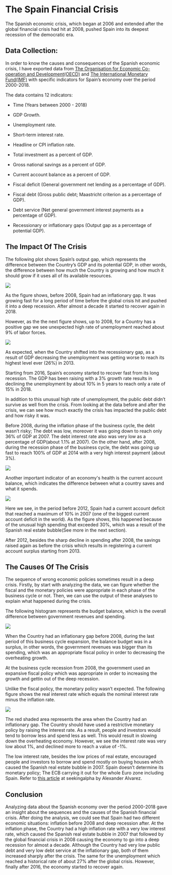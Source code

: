 # The Spain Financial Crisis

The Spanish economic crisis, which began at 2006 and extended after the global financial crisis had hit at 2008, pushed Spain into its deepest recession of the democratic era.


Data Collection:
----------------

In order to know the causes and consequences of the Spanish economic crisis, I have exported data from [The Organisation for Economic Co-operation and Development(OECD)](https://www.oecd.org) and [The International Monetary Fund(IMF)](https://www.imf.org) with specific indicators for Spain’s economy over the period 2000-2018.

The data contains 12 indicators:

-   Time (Years between 2000 - 2018)

-   GDP Growth.

-   Unemployment rate.

-   Short-term interest rate.

-   Headline or CPI inflation rate.

-   Total investment as a percent of GDP.

-   Gross national savings as a percent of GDP.

-   Current account balance as a percent of GDP.

-   Fiscal deficit (General government net lending as a percentage of GDP).

-   Fiscal debt (Gross public debt; Maastricht criterion as a percentage of GDP).

-   Debt service (Net general government interest payments as a percentage of GDP).

-   Recessionary or inflationary gaps (Output gap as a percentage of potential GDP).


The Impact Of The Crisis
------------------------

The following plot shows Spain’s output gap, which represents the difference between the Country’s GDP and its potential GDP, in other words, the difference between how much the Country is growing and how much it should grow if it uses all of its available resources.

<img src="figures/figure1-1.png" style="display: block; margin: auto;" />

As the figure shows, before 2008, Spain had an inflationary gap. It was growing fast for a long period of time before the global crisis hit and pushed it into a deep recession. After almost a decade it started to recover again in 2018.

However, as the the next figure shows, up to 2008, for a Country has a positive gap we see unexpected high rate of unemployment reached about 9% of labor forces.

<img src="figures/figure2-1.png" style="display: block; margin: auto;" />

As expected, when the Country shifted into the recessionary gap, as a result of GDP decreasing the unemployment was getting worse to reach its highest level ever (26%) in 2013.

Starting from 2016, Spain’s economy started to recover fast from its long recession. The GDP has been raising with a 3% growth rate results in declining the unemployment by about 10% in 5 years to reach only a rate of 15% in 2018.

In addition to this unusual high rate of unemployment, the public debt didn’t survive as well from the crisis. From looking at the data before and after the crisis, we can see how much exactly the crisis has impacted the public debt and how risky it was.

Before 2008, during the inflation phase of the business cycle, the debt wasn’t risky; The debt was low, moreover it was going down to reach only 36% of GDP at 2007. The debt interest rate also was very low as a percentage of GDP(about 1.1% at 2007). On the other hand, after 2008, during the recession phase of the business cycle, the debt was going up fast to reach 100% of GDP at 2014 with a very high interest payment (about 3%).

<img src="figures/figure3-1.png" style="display: block; margin: auto;" />

Another important indicator of an economy's health is the current account balance, which indicates the difference between what a country saves and what it spends.

<img src="figures/figure4-1.png" style="display: block; margin: auto;" />

Here we see, in the period before 2012, Spain had a current account deficit that reached a maximum of 10% in 2007 (one of the biggest current account deficit in the world). As the figure shows, this happened because of the unusual high spending that exceeded 30%, which was a result of the Spanish real estate bubble(See more in the next section).

After 2012, besides the sharp decline in spending after 2008, the savings raised again as before the crisis which results in registering a current account surplus starting from 2013.


The Causes Of The Crisis
------------------------

The sequence of wrong economic policies sometimes result in a deep crisis. Firstly, by start with analyzing the data, we can figure whether the fiscal and the monetary policies were appropriate in each phase of the business cycle or not. Then, we can use the output of these analyses to explain what happened during the crisis.

The following histogram represents the budget balance, which is the overall difference between government revenues and spending.

<img src="figures/figure5-1.png" style="display: block; margin: auto;" />

When the Country had an inflationary gap before 2008, during the last period of this business cycle expansion, the balance budget was in a surplus, in other words, the government revenues was bigger than its spending, which was an appropriate fiscal policy in order to decreasing the overheating growth.

At the business cycle recession from 2008, the government used an expansive fiscal policy which was appropriate in order to increasing the growth and gettin out of the deep recession.

Unlike the fiscal policy, the monetary policy wasn’t expected. The following figure shows the real interest rate which equals the nominal interest rate minus the inflation rate.

<img src="figures/figure6-1.png" style="display: block; margin: auto;" />

The red shaded area represents the area when the Country had an inflationary gap. The Country should have used a restrictive monetary policy by raising the interest rate. As a result, people and investors would tend to borrow less and spend less as well. This would result in slowing down the overheating economy. However, we see the interest rate was very low about 1%, and declined more to reach a value of -1%.

The low interest rate, besides the low prices of real estate, encouraged people and investors to borrow and spend mostly on buying houses which caused the Spanish real estate bubble in 2007. Spain doesn’t determine its monetary policy; The ECB carrying it out for the whole Euro zone including Spain. Refer to [this article](https://seekingalpha.com/article/4137457-creation-spanish-real-estate-bubble) at seekingalpha by Alexander Alvarez.

Conclusion
----------

Analyzing data about the Spanish economy over the period 2000-2018 gave an insight about the sequences and the causes of the Spanish financial crisis. After doing the analysis, we could see that Spain had two different economic situations: inflation before 2008 and deep recession after. At the inflation phase, the Country had a high inflation rate with a very low interest rate, which caused the Spanish real estate bubble in 2007 that followed by the global financial crisis in 2008 causing the economy to go into a deep recession for almost a decade. Although the Country had very low public debt and very low debt service at the inflationary gap, both of them increased sharply after the crisis. The same for the unemployment which reached a historical rate of about 27% after the global crisis. However, finally after 2016, the economy started to recover again.
